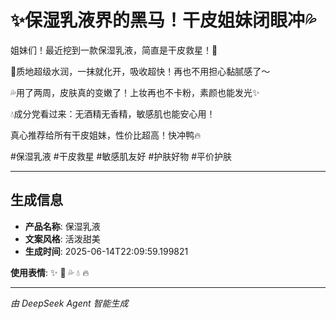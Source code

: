 # ✨保湿乳液界的黑马！干皮姐妹闭眼冲💦

姐妹们！最近挖到一款保湿乳液，简直是干皮救星！💎

🌟质地超级水润，一抹就化开，吸收超快！再也不用担心黏腻感了～

💦用了两周，皮肤真的变嫩了！上妆再也不卡粉，素颜也能发光✨

💧成分党看过来：无酒精无香精，敏感肌也能安心用！

真心推荐给所有干皮姐妹，性价比超高！快冲鸭🔥

#保湿乳液 #干皮救星 #敏感肌友好 #护肤好物 #平价护肤

---

## 生成信息

- **产品名称**: 保湿乳液
- **文案风格**: 活泼甜美
- **生成时间**: 2025-06-14T22:09:59.199821

**使用表情**: ✨ 💎 💦 💧 🔥

---
*由 DeepSeek Agent 智能生成*